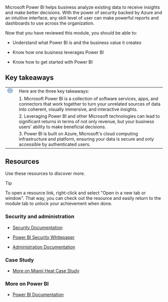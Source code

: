 Microsoft Power BI helps business analyze existing data to receive insights and make better decisions. With the power of security backed by Azure and an intuitive interface, any skill level of user can make powerful reports and dashboards to use across the organization.

Now that you have reviewed this module, you should be able to:

- Understand what Power BI is and the business value it creates

- Know how one business leverages Power BI

- Know how to get started with Power BI

## Key takeaways


| | |
| - | - |
| ![Icon of lightbulb](../media/key-takeaway.png)| Here are the three key takeaways: |
| | 1. Microsoft Power BI is a collection of software services, apps, and connectors that work together to turn your unrelated sources of data into coherent, visually immersive, and interactive insights. |
| | 2. Leveraging Power BI and other Microsoft technologies can lead to significant returns in terms of not only revenue, but your business users' ability to make beneficial decisions. |
| | 3. Power BI is built on Azure, Microsoft's cloud computing infrastructure and platform, ensuring your data is secure and only accessible by authenticated users. |


## Resources

Use these resources to discover more.

> [!TIP]
> To open a resource link, right-click and select "Open in a new tab or window". That way, you can check out the resource and easily return to the module tab to unlock your achievement when done.

### Security and administration

- [Security Documentation](/power-bi/service-admin-power-bi-security)

- [Power BI Security Whitepaper](/power-bi/whitepaper-powerbi-security)

- [Administration Documentation](/power-bi/service-admin-administering-power-bi-in-your-organization)

### Case Study

- [More on Miami Heat Case Study](https://customers.microsoft.com/story/761660-miami-heat-media-and-entertainment-dynamics-365)

### More on Power BI

- [Power BI Documentation](/power-bi/)
